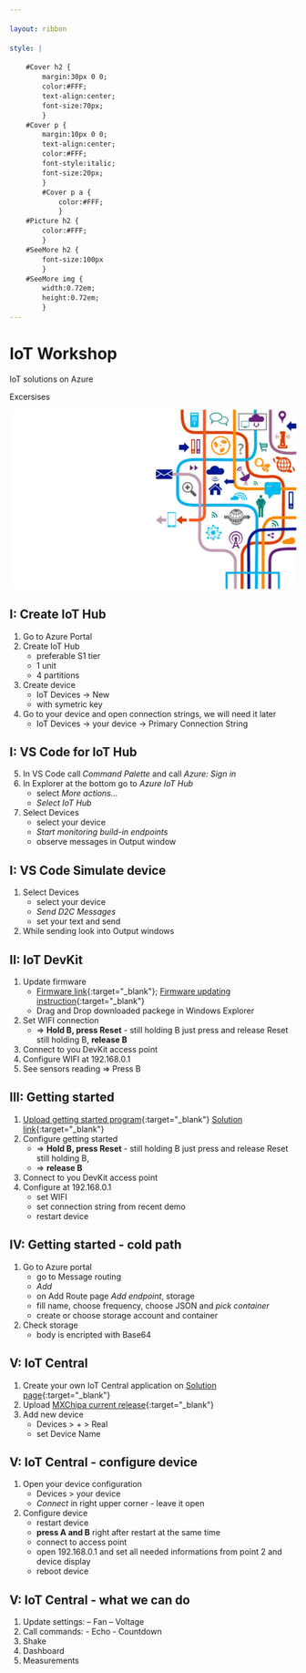 ```yaml
---

layout: ribbon

style: |

    #Cover h2 {
        margin:30px 0 0;
        color:#FFF;
        text-align:center;
        font-size:70px;
        }
    #Cover p {
        margin:10px 0 0;
        text-align:center;
        color:#FFF;
        font-style:italic;
        font-size:20px;
        }
        #Cover p a {
            color:#FFF;
            }
    #Picture h2 {
        color:#FFF;
        }
    #SeeMore h2 {
        font-size:100px
        }
    #SeeMore img {
        width:0.72em;
        height:0.72em;
        }
---
```


# IoT Workshop
 
 IoT solutions on Azure
 
 Excersises


![](pictures/cover.jpg)


## I: Create IoT Hub
1. Go to Azure Portal
2. Create IoT Hub
    - preferable S1 tier
    - 1 unit
    - 4 partitions
3. Create device
    - IoT Devices -> New 
    - with symetric key
4. Go to your device and open connection strings, we will need it later
    - IoT Devices -> your device -> Primary Connection String

## I: VS Code for IoT Hub
5. In VS Code call *Command Palette* and call *Azure: Sign in*
6. In Explorer at the bottom go to *Azure IoT Hub*
    - select *More actions...*
    - *Select IoT Hub*
7. Select Devices
    - select your device
    - *Start monitoring build-in endpoints*
    - observe messages in Output window

## I: VS Code Simulate device
1. Select Devices
    - select your device
    - *Send D2C Messages*
    - set your text and send
2. While sending look into Output windows


## II: IoT DevKit

1. Update firmware
    - [Firmware link](https://bit.ly/2riKrLw){:target="_blank"}; [Firmware updating instruction](https://bit.ly/34Pug60){:target="_blank"}
    - Drag and Drop downloaded packege in Windows Explorer
2. Set WIFI connection 
    - => **Hold B, press Reset** - still holding B just press and release Reset still holding B, **release B**
3. Connect to you DevKit access point
4. Configure WIFI at 192.168.0.1        
3. See sensors reading => Press B

## III: Getting started 
1. [Upload getting started program](https://aka.ms/devkit/prod/getstarted/latest){:target="_blank"}  [Solution link](https://docs.microsoft.com/en-us/samples/azure-samples/mxchip-iot-devkit-get-started/sample/){:target="_blank"}
2. Configure getting started
	- => **Hold B, press Reset** - still holding B just press and release Reset still holding B,
    - => **release B**
3. Connect to you DevKit access point
4. Configure at 192.168.0.1
    - set WIFI
    - set connection string from recent demo        
	- restart device

## IV: Getting started - cold path
1. Go to Azure portal
	- go to Message routing
	- *Add*
    - on Add Route page *Add endpoint*, storage
    - fill name, choose frequency, choose JSON and *pick container*
    - create or choose storage account and container
2. Check storage
    - body is encripted with Base64

## V: IoT Central

1. Create your own IoT Central application on [Solution page](https://aka.ms/iotcentral){:target="_blank"}
2. Upload [MXChipa current release](https://aka.ms/iotcentral-docs-MXChip-releases){:target="_blank"}
13. Add new device 
    - Devices > + > Real
    - set Device Name

## V: IoT Central - configure device
1. Open your device configuration
    - Devices > your device 
    - *Connect* in right upper corner - leave it open
2. Configure device
    - restart device
    - **press A and B** right after restart at the same time
    - connect to access point 
    - open 192.168.0.1 and set all needed informations from point 2 and device display
    - reboot device

## V: IoT Central - what we can do

1. Update settings: – Fan – Voltage 
2. Call commands: - Echo - Countdown
3. Shake
4. Dashboard
5. Measurements

<!-- 
## Plain Text on Your Slides

Lorem ipsum dolor sit amet, consectetur [adipisicing](#all-kind-of-lists) elit, sed do eiusmod tempor incididunt ut labore et dolore magna aliqua. Ut enim ad minim veniam, *quis nostrud* exercitation ullamco laboris **nisi ut aliquip** ex ea commodo consequat. Duis aute irure <i>dolor</i> in reprehenderit in voluptate velit esse cillum <b>dolore</b> eu fugiat nulla pariatur. Excepteur sint occaecat cupidatat non proident, sunt in `<culpa>` qui officia deserunt mollit anim id est laborum.
 
{:.note}
Shower ['ʃəuə] noun. A person or thing that shows. 

## All Kind of Lists

1. Simple lists are marked with bullets
2. Ordered lists begin with a number
3. You can even nest lists one inside another
    - Or mix their types
    - But do not go too far
    - Otherwise audience will be bored
4. Look, seven rows exactly!

## Serious Citations

<figure markdown="1">

> Lorem ipsum dolor sit amet, consectetur adipisicing elit, sed do eiusmod tempor incididunt ut labore et dolore magna aliqua. Ut enim ad minim veniam, quis nostrud exercitation ullamco laboris nisi ut aliquip ex ea commodo consequat. Duis aute irure dolor in reprehenderit in voluptate velit esse cillum dolore eu fugiat nulla pariatur. Excepteur sint occaecat cupidatat non proident, sunt in culpa qui officia.

<figcaption>Marcus Tullius Cicero</figcaption>
</figure>

## Code Samples

    <!DOCTYPE html>
    <html lang="en">
    <mark><head></mark> <mark class="comment">< !--Comment-- ></mark>
        <title>Shower</title>
        <meta charset="<mark class="important">UTF-8</mark>">
        <link rel="stylesheet" href="screen.css">
    <mark></head></mark>

## Even Tables

|  Locavore      | Umami       | Helvetica | Vegan     |
+----------------|-------------|-----------|-----------+
|* Fingerstache *| Kale        | Chips     | Keytar    |
|* Sriracha     *| Gluten-free | Ennui     | Keffiyeh  |
|* Thundercats  *| Jean        | Shorts    | Biodiesel |
|* Terry        *| Richardson  | Swag      | Blog      |

It’s good to have information organized.

## Pictures
{:.cover #Picture}

![](pictures/picture.jpg)

## **You can even shout this way**

## Inner Navigation

1. Lets you reveal list items one by one
2. …To keep some key points
3. …In secret from audience
4. …But it will work only once
5. …Nobody wants to see the same joke twice

## ![](http://shwr.me/pictures/logo.svg) [See more on GitHub](https://github.com/shower/shower/)
{:.shout #SeeMore} -->
